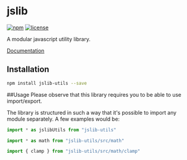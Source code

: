 # jslib
[![npm](https://img.shields.io/npm/v/jslib-utils.svg)](https://www.npmjs.com/packagejslib-utils)
[![license](https://img.shields.io/npm/l/jslib-utils.svg)](https://www.npmjs.com/package/jslib-utils)

A modular javascript utility library.

[Documentation](https://glinkis.github.io/jslib/)

## Installation
```bash
npm install jslib-utils --save
```

##Usage
Please observe that this library requires you to be able to use import/export.

The library is structured in such a way that it's possible to import any module separately.
A few examples would be:
```js
import * as jslibUtils from "jslib-utils"
```
```js
import * as math from "jslib-utils/src/math"
```
```js
import { clamp } from "jslib-utils/src/math/clamp"
```

